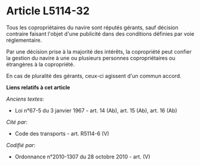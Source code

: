 # Article L5114-32

Tous les copropriétaires du navire sont réputés gérants, sauf décision contraire faisant l'objet d'une publicité dans des
conditions définies par voie réglementaire.

Par une décision prise à la majorité des intérêts, la copropriété peut confier la gestion du navire à une ou plusieurs
personnes copropriétaires ou étrangères à la copropriété.

En cas de pluralité des gérants, ceux-ci agissent d'un commun accord.

**Liens relatifs à cet article**

_Anciens textes_:

  - Loi n°67-5 du 3 janvier 1967 - art. 14 (Ab), art. 15 (Ab),  art. 16 (Ab)

_Cité par_:

  - Code des transports - art. R5114-6 (V)

_Codifié par_:

  - Ordonnance n°2010-1307 du 28 octobre 2010 - art. (V)
